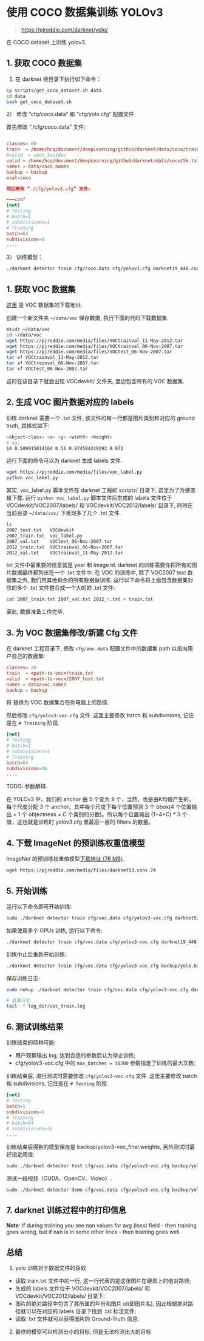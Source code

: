 # 使用 COCO 数据集训练 YOLOv3   

> https://pjreddie.com/darknet/yolo/

在 COCO dataset 上训练 yolov3.   

## 1. 获取 COCO 数据集  

1) 在 darknet 根目录下执行如下命令：  

~~~bash
cp scripts/get_coco_dataset.sh data
cd data
bash get_coco_dataset.sh
~~~

2） 修改 “cfg/coco.data” 和 “cfg/yolo.cfg” 配置文件  

首先修改 “./cfg/coco.data” 文件:   

~~~conf

classes= 80
train  = /home/hcq/document/deepLearning/github/darknet/data/coco/trainvalno5k.txt
#valid  = coco_testdev
valid = /home/hcq/document/deepLearning/github/darknet/data/coco/5k.txt
names = data/coco.names
backup = backup
eval=coco

然后修改 “./cfg/yolov3.cfg” 文件:   

~~~conf
[net]
# Testing
# batch=1
# subdivisions=1
# Training
batch=64
subdivisions=8
....
~~~

3） 训练模型：

~~~bash
./darknet detector train cfg/coco.data cfg/yolov3.cfg darknet19_448.conv.23
~~~



## 1. 获取 VOC 数据集  

[这里](https://pjreddie.com/projects/pascal-voc-dataset-mirror/) 是 VOC 数据集的下载地址.   

创建一个新文件夹 `~/data/voc` 保存数据, 执行下面的代码下载数据集.   

~~~bash
mkidr ~/data/voc
cd ~/data/voc
wget https://pjreddie.com/media/files/VOCtrainval_11-May-2012.tar
wget https://pjreddie.com/media/files/VOCtrainval_06-Nov-2007.tar
wget https://pjreddie.com/media/files/VOCtest_06-Nov-2007.tar
tar xf VOCtrainval_11-May-2012.tar
tar xf VOCtrainval_06-Nov-2007.tar
tar xf VOCtest_06-Nov-2007.tar
~~~

这时在该目录下就会出现 VOCdevkit/ 文件夹, 里边包含所有的 VOC 数据集.   

## 2. 生成 VOC 图片数据对应的 labels  

训练 darknet 需要一个 .txt 文件, 该文件的每一行都是图片类别和对应的 ground truth, 其格式如下: 

~~~bash
<object-class> <x> <y> <width> <height>
# eg.
14 0.509915014164 0.51 0.974504249292 0.972
~~~ 

运行下面的命令可以为 darknet 生成 labels 文件.   

~~~bash
wget https://pjreddie.com/media/files/voc_label.py
python voc_label.py
~~~

其实, voc_label.py 脚本文件在 darknet 工程的 scripts/ 目录下, 这里为了方便直接下载. 运行 `python voc_label.py` 脚本文件后生成的 labels 文件位于 VOCdevkit/VOC2007/labels/ 和 VOCdevkit/VOC2012/labels/ 目录下, 同时在当前目录 `~/data/voc/` 下发现多了几个 .txt 文件.   

~~~bash
ls
2007_test.txt   VOCdevkit
2007_train.txt  voc_label.py
2007_val.txt    VOCtest_06-Nov-2007.tar
2012_train.txt  VOCtrainval_06-Nov-2007.tar
2012_val.txt    VOCtrainval_11-May-2012.tar
~~~

txt 文件中最重要的信息就是 year 和 image id. darknet 的训练需要你把所有的图片数据最终都列出在一个 .txt 文件中. 在 VOC 的训练中, 除了 VOC2007 test 数据集之外, 我们用其他剩余的所有数据做训练. 运行以下命令将上面包含数据集对应的多个 .txt 文件整合成一个大的的 .txt 文件:   

~~~bash
cat 2007_train.txt 2007_val.txt 2012_*.txt > train.txt
~~~

至此, 数据准备工作完毕.  

## 3. 为 VOC 数据集修改/新建 Cfg 文件   

在 darknet 工程目录下, 修改 `cfg/voc.data` 配置文件中的数据集 path 以指向用户自己的数据集:   

~~~conf
classes= 20
train  = <path-to-voc>/train.txt
valid  = <path-to-voc>/2007_test.txt
names = data/voc.names
backup = backup
~~~

将 <path-to-voc> 替换为 VOC 数据集合在你电脑上的路径.   

然后修改 `cfg/yolov3-voc.cfg` 文件. 这里主要修改 batch 和 subdivisions, 记住是在 `# Training` 阶段.   

~~~conf
[net]
# Testing
# batch=1
# subdivisions=1
# Training
batch=64
subdivisions=16
....
~~~

TODO: 参数解释.  

在 YOLOv3 中，我们的 anchor 由 5 个变为 9 个，当然，也是由K均值产生的。每个尺度分配 3 个 anchor。其中每个尺度下每个位置预测 3 个 bbox(4 个位置输出 + 1 个 objectness + C 个类别的分数)。所以每个位置输出 (1+4+C) * 3 个值，这也就是训练时 yolov3.cfg 里最后一层的 filters 的数量。   


## 4. 下载 ImageNet 的预训练权重值模型   

ImageNet 的预训练权重值模型[下载地址  (76 MB)](https://pjreddie.com/media/files/darknet53.conv.74).   

~~~bash
wget https://pjreddie.com/media/files/darknet53.conv.74
~~~

## 5. 开始训练   

运行以下命令即可开始训练:   

~~~bash
sudo ./darknet detector train cfg/voc.data cfg/yolov3-voc.cfg darknet53.conv.74 
~~~

如果使用多个 GPUs 训练, 运行以下命令:   

~~~bash
./darknet detector train cfg/voc.data cfg/yolov3-voc.cfg darknet19_448.conv.23 -gpus 0,1,2,3
~~~

训练中止后重新开始训练:   

~~~bash
./darknet detector train cfg/voc.data cfg/yolov3-voc.cfg backup/yolo.backup -gpus 0,1,2,3
~~~

保存训练日志:  

~~~bash
sudo nohup ./darknet detector train cfg/voc.data cfg/yolov3-voc.cfg darknet53.conv.74 -gpus 0,1 >> log_dir/voc_train.log 2>&1 &

# 查看日志
tail -f log_dir/voc_train.log   
~~~  

## 6. 测试训练结果   

训练结束的两种可能:  

* 用户观察输出 log, 达到合适的参数后认为停止训练;  
* cfg/yolov3-voc.cfg 中的 `max_batches = 50200` 参数指定了训练的最大次数;  

训练结束后, 进行测试时需要修改 `cfg/yolov3-voc.cfg` 文件. 这里主要修改 batch 和 subdivisions, 记住是在 `# Testing` 阶段.   
~~~conf
[net]
# Testing
batch=1
subdivisions=1
# Training
# batch=64
# subdivisions=16
....
~~~

训练结束后得到的模型保存是 backup/yolov3-voc_final.weights, 另外测试时最好指定阈值:   

~~~bash
sudo ./darknet detector test cfg/voc.data cfg/yolov3-voc.cfg backup/yolov3-voc_final.weights /data/dog.jpg -thresh 0.25
~~~

测试一段视频（CUDA、OpenCV、Video）.  

~~~bash
sudo ./darknet detector demo cfg/voc.data cfg/yolov3-voc.cfg backup/yolov3-voc_final.weights <video file>
~~~

## 7. darknet 训练过程中的打印信息  

**Note**: If during training you see nan values for avg (loss) field - then training goes wrong, but if nan is in some other lines - then training goes well.  


## 总结  

1. yolo 训练对于数据文件的获取   

* 读取 train.txt 文件中的一行, 这一行代表的是这张图片在硬盘上的绝对路径;  
* 生成的 labels 文件位于 VOCdevkit/VOC2007/labels/ 和 VOCdevkit/VOC2012/labels/ 目录下;  
* 图片的绝对路径中包含了其所属的年份和图片 id(即图片名), 因此根据绝对路径就可以在对应的 labels 目录下找到 .txt 标注文件;   
* 读取 .txt 文件就可以获得图片的 Ground-Truth 信息;   

2. 最终的模型可以检测出小的目标, 但是无法检测出大的目标  


